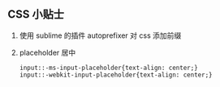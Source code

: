 ## CSS 小贴士

1. 使用 sublime 的插件 autoprefixer 对 css 添加前缀

2. placeholder 居中

   ```
   input::-ms-input-placeholder{text-align: center;}
   input::-webkit-input-placeholder{text-align: center;}
   ```

